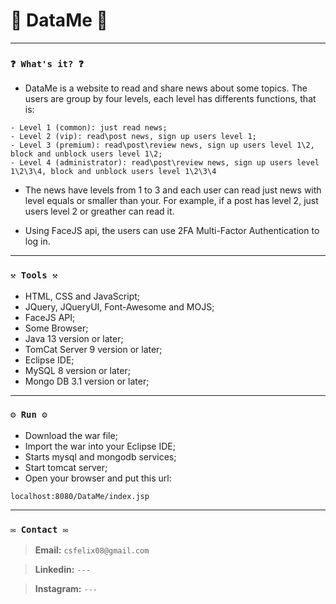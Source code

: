 # 🌟 DataMe 🌟

----
### `❓ What's it? ❓`

* DataMe is a website to read and share news about some topics. The users are group by four levels, each level has differents functions, that is:

```
- Level 1 (common): just read news;
- Level 2 (vip): read\post news, sign up users level 1;
- Level 3 (premium): read\post\review news, sign up users level 1\2, block and unblock users level 1\2;
- Level 4 (administrator): read\post\review news, sign up users level 1\2\3\4, block and unblock users level 1\2\3\4
```

* The news have levels from 1 to 3 and each user can read just news with level equals or smaller than your. For example, if a post has level 2, just users level 2 or greather can read it.

* Using FaceJS api, the users can use 2FA Multi-Factor Authentication to log in.

----
### `⚒️ Tools ⚒️`

* HTML, CSS and JavaScript;
* JQuery, JQueryUI, Font-Awesome and MOJS;
* FaceJS API;
* Some Browser;
* Java 13 version or later;
* TomCat Server 9 version or later;
* Eclipse IDE;
* MySQL 8 version or later;
* Mongo DB 3.1 version or later;

----
### `⚙️ Run ⚙️`

* Download the war file;
* Import the war into your Eclipse IDE;
* Starts mysql and mongodb services;
* Start tomcat server;
* Open your browser and put this url:

```
localhost:8080/DataMe/index.jsp
```

----
### `✉️ Contact ✉️`

> **Email:** `csfelix08@gmail.com`

> **Linkedin:** `---`

> **Instagram:** `---`
